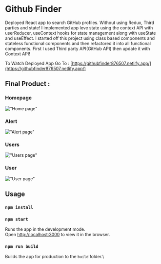 # Github Finder

Deployed React app to search GitHub profiles.
Without using Redux, Third parties and state! I implemented app leve state using the context API with userReducer, useContext hooks for state management along with useState and useEffect.
I started off this project using class based components and stateless functional components and then refactored it into all functional components. First I used Third party API(GitHub API) then update it with Context API!

To Watch Deployed App Go To :
[https://githubfinder876507.netlify.app/](https://githubfinder876507.netlify.app/)

## Final Product :

### Homepage

!["Home page"]()

### Alert

!["Alert page"]()

### Users

!["Users page"]()

### User

!["User page"]()

## Usage

### `npm install`

### `npm start`

Runs the app in the development mode.\
Open [http://localhost:3000](http://localhost:3000) to view it in the browser.

### `npm run build`

Builds the app for production to the `build` folder.\
